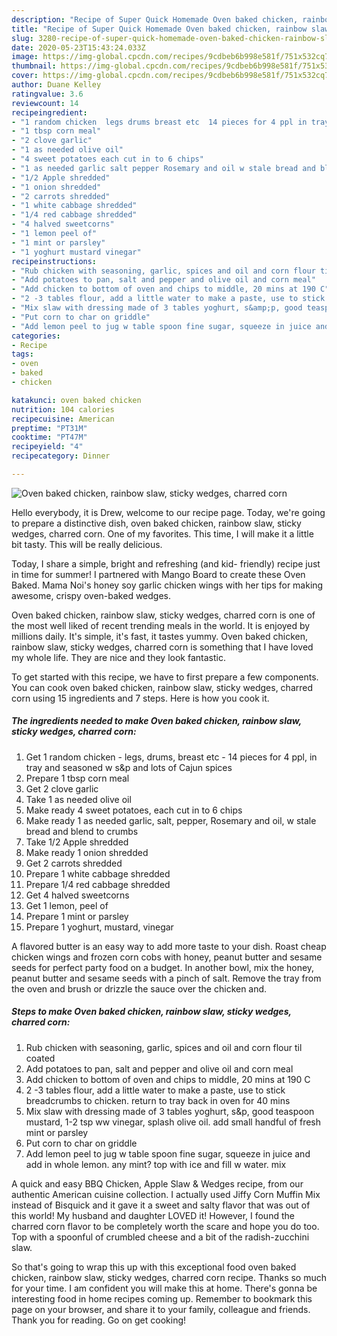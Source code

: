 ```yaml
---
description: "Recipe of Super Quick Homemade Oven baked chicken, rainbow slaw, sticky wedges, charred corn"
title: "Recipe of Super Quick Homemade Oven baked chicken, rainbow slaw, sticky wedges, charred corn"
slug: 3280-recipe-of-super-quick-homemade-oven-baked-chicken-rainbow-slaw-sticky-wedges-charred-corn
date: 2020-05-23T15:43:24.033Z
image: https://img-global.cpcdn.com/recipes/9cdbeb6b998e581f/751x532cq70/oven-baked-chicken-rainbow-slaw-sticky-wedges-charred-corn-recipe-main-photo.jpg
thumbnail: https://img-global.cpcdn.com/recipes/9cdbeb6b998e581f/751x532cq70/oven-baked-chicken-rainbow-slaw-sticky-wedges-charred-corn-recipe-main-photo.jpg
cover: https://img-global.cpcdn.com/recipes/9cdbeb6b998e581f/751x532cq70/oven-baked-chicken-rainbow-slaw-sticky-wedges-charred-corn-recipe-main-photo.jpg
author: Duane Kelley
ratingvalue: 3.6
reviewcount: 14
recipeingredient:
- "1 random chicken  legs drums breast etc  14 pieces for 4 ppl in tray and seasoned w sp and lots of Cajun spices"
- "1 tbsp corn meal"
- "2 clove garlic"
- "1 as needed olive oil"
- "4 sweet potatoes each cut in to 6 chips"
- "1 as needed garlic salt pepper Rosemary and oil w stale bread and blend to crumbs"
- "1/2 Apple shredded"
- "1 onion shredded"
- "2 carrots shredded"
- "1 white cabbage shredded"
- "1/4 red cabbage shredded"
- "4 halved sweetcorns"
- "1 lemon peel of"
- "1 mint or parsley"
- "1 yoghurt mustard vinegar"
recipeinstructions:
- "Rub chicken with seasoning, garlic, spices and oil and corn flour til coated"
- "Add potatoes to pan, salt and pepper and olive oil and corn meal"
- "Add chicken to bottom of oven and chips to middle, 20 mins at 190 C"
- "2 -3 tables flour, add a little water to make a paste, use to stick breadcrumbs to chicken. return to tray back in oven for 40 mins"
- "Mix slaw with dressing made of 3 tables yoghurt, s&amp;p, good teaspoon mustard, 1-2 tsp ww vinegar, splash olive oil. add small handful of fresh mint or parsley"
- "Put corn to char on griddle"
- "Add lemon peel to jug w table spoon fine sugar, squeeze in juice and add in whole lemon. any mint? top with ice and fill w water. mix"
categories:
- Recipe
tags:
- oven
- baked
- chicken

katakunci: oven baked chicken 
nutrition: 104 calories
recipecuisine: American
preptime: "PT31M"
cooktime: "PT47M"
recipeyield: "4"
recipecategory: Dinner

---
```



![Oven baked chicken, rainbow slaw, sticky wedges, charred corn](https://img-global.cpcdn.com/recipes/9cdbeb6b998e581f/751x532cq70/oven-baked-chicken-rainbow-slaw-sticky-wedges-charred-corn-recipe-main-photo.jpg)

Hello everybody, it is Drew, welcome to our recipe page. Today, we're going to prepare a distinctive dish, oven baked chicken, rainbow slaw, sticky wedges, charred corn. One of my favorites. This time, I will make it a little bit tasty. This will be really delicious.

Today, I share a simple, bright and refreshing (and kid- friendly) recipe just in time for summer! I partnered with Mango Board to create these Oven Baked. Mama Noi&#39;s honey soy garlic chicken wings with her tips for making awesome, crispy oven-baked wedges.

Oven baked chicken, rainbow slaw, sticky wedges, charred corn is one of the most well liked of recent trending meals in the world. It is enjoyed by millions daily. It's simple, it's fast, it tastes yummy. Oven baked chicken, rainbow slaw, sticky wedges, charred corn is something that I have loved my whole life. They are nice and they look fantastic.


To get started with this recipe, we have to first prepare a few components. You can cook oven baked chicken, rainbow slaw, sticky wedges, charred corn using 15 ingredients and 7 steps. Here is how you cook it.

<!--inarticleads1-->

##### The ingredients needed to make Oven baked chicken, rainbow slaw, sticky wedges, charred corn:

1. Get 1 random chicken - legs, drums, breast etc - 14 pieces for 4 ppl, in tray and seasoned w s&amp;p and lots of Cajun spices
1. Prepare 1 tbsp corn meal
1. Get 2 clove garlic
1. Take 1 as needed olive oil
1. Make ready 4 sweet potatoes, each cut in to 6 chips
1. Make ready 1 as needed garlic, salt, pepper, Rosemary and oil, w stale bread and blend to crumbs
1. Take 1/2 Apple shredded
1. Make ready 1 onion shredded
1. Get 2 carrots shredded
1. Prepare 1 white cabbage shredded
1. Prepare 1/4 red cabbage shredded
1. Get 4 halved sweetcorns
1. Get 1 lemon, peel of
1. Prepare 1 mint or parsley
1. Prepare 1 yoghurt, mustard, vinegar


A flavored butter is an easy way to add more taste to your dish. Roast cheap chicken wings and frozen corn cobs with honey, peanut butter and sesame seeds for perfect party food on a budget. In another bowl, mix the honey, peanut butter and sesame seeds with a pinch of salt. Remove the tray from the oven and brush or drizzle the sauce over the chicken and. 

<!--inarticleads2-->

##### Steps to make Oven baked chicken, rainbow slaw, sticky wedges, charred corn:

1. Rub chicken with seasoning, garlic, spices and oil and corn flour til coated
1. Add potatoes to pan, salt and pepper and olive oil and corn meal
1. Add chicken to bottom of oven and chips to middle, 20 mins at 190 C
1. 2 -3 tables flour, add a little water to make a paste, use to stick breadcrumbs to chicken. return to tray back in oven for 40 mins
1. Mix slaw with dressing made of 3 tables yoghurt, s&amp;p, good teaspoon mustard, 1-2 tsp ww vinegar, splash olive oil. add small handful of fresh mint or parsley
1. Put corn to char on griddle
1. Add lemon peel to jug w table spoon fine sugar, squeeze in juice and add in whole lemon. any mint? top with ice and fill w water. mix


A quick and easy BBQ Chicken, Apple Slaw &amp; Wedges recipe, from our authentic American cuisine collection. I actually used Jiffy Corn Muffin Mix instead of Bisquick and it gave it a sweet and salty flavor that was out of this world! My husband and daughter LOVED it! However, I found the charred corn flavor to be completely worth the scare and hope you do too. Top with a spoonful of crumbled cheese and a bit of the radish-zucchini slaw. 

So that's going to wrap this up with this exceptional food oven baked chicken, rainbow slaw, sticky wedges, charred corn recipe. Thanks so much for your time. I am confident you will make this at home. There's gonna be interesting food in home recipes coming up. Remember to bookmark this page on your browser, and share it to your family, colleague and friends. Thank you for reading. Go on get cooking!
